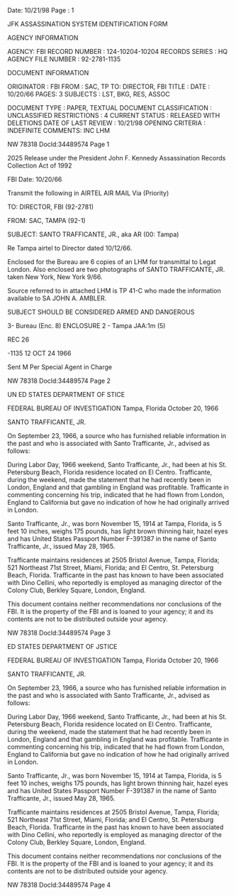 Date: 10/21/98
Page : 1

JFK ASSASSINATION SYSTEM
IDENTIFICATION FORM

AGENCY INFORMATION

AGENCY: FBI
RECORD NUMBER : 124-10204-10204
RECORDS SERIES : HQ
AGENCY FILE NUMBER : 92-2781-1135

DOCUMENT INFORMATION

ORIGINATOR : FBI
FROM : SAC, TP
TO: DIRECTOR, FBI
TITLE :
DATE : 10/20/66
PAGES: 3
SUBJECTS : LST, BKG, RES, ASSOC

DOCUMENT TYPE : PAPER, TEXTUAL DOCUMENT
CLASSIFICATION : UNCLASSIFIED
RESTRICTIONS : 4
CURRENT STATUS : RELEASED WITH DELETIONS
DATE OF LAST REVIEW : 10/21/98
OPENING CRITERIA : INDEFINITE
COMMENTS: INC LHM

NW 78318
Docld:34489574 Page 1

2025 Release under the
President John F. Kennedy
Assassination Records
Collection Act of 1992

FBI
Date: 10/20/66

Transmit the following in
AIRTEL AIR MAIL
Via (Priority)

TO: DIRECTOR, FBI (92-2781)

FROM: SAC, TAMPA (92-1)

SUBJECT: SANTO TRAFFICANTE, JR., aka
AR
(00: Tampa)

Re Tampa airtel to Director dated 10/12/66.

Enclosed for the Bureau are 6 copies of an LHM
for transmittal to Legat London. Also enclosed are two
photographs of SANTO TRAFFICANTE, JR. taken New York,
New York 9/66.

Source referred to in attached LHM is TP 41-C
who made the information available to SA JOHN A. AMBLER.

SUBJECT SHOULD BE CONSIDERED ARMED AND DANGEROUS

3- Bureau (Enc. 8) ENCLOSURE
2 - Tampa
JAA:1m
(5)

REC 26

-1135
12 OCT 24 1966

Sent M Per
Special Agent in Charge

NW 78318
Docld:34489574 Page 2

UN ED STATES DEPARTMENT OF STICE

FEDERAL BUREAU OF INVESTIGATION
Tampa, Florida
October 20, 1966

SANTO TRAFFICANTE, JR.

On September 23, 1966, a source who has furnished
reliable information in the past and who is associated
with Santo Trafficante, Jr., advised as follows:

During Labor Day, 1966 weekend, Santo Trafficante,
Jr., had been at his St. Petersburg Beach, Florida residence
located on El Centro. Trafficante, during the weekend,
made the statement that he had recently been in London,
England and that gambling in England was profitable.
Trafficante in commenting concerning his trip, indicated
that he had flown from London, England to California but
gave no indication of how he had originally arrived in
London.

Santo Trafficante, Jr., was born November 15, 1914
at Tampa, Florida, is 5 feet 10 inches, weighs 175 pounds,
has light brown thinning hair, hazel eyes and has United
States Passport Number F-391387 in the name of Santo
Trafficante, Jr., issued May 28, 1965.

Trafficante maintains residences at 2505 Bristol
Avenue, Tampa, Florida; 521 Northeast 71st Street, Miami,
Florida; and El Centro, St. Petersburg Beach, Florida.
Trafficante in the past has known to have been associated
with Dino Cellini, who reportedly is employed as managing
director of the Colony Club, Berkley Square, London,
England.

This document contains neither recommendations nor
conclusions of the FBI. It is the property of the FBI and
is loaned to your agency; it and its contents are not to
be distributed outside your agency.

NW 78318
Docld:34489574 Page 3

ED STATES DEPARTMENT OF JSTICE

FEDERAL BUREAU OF INVESTIGATION
Tampa, Florida
October 20, 1966

SANTO TRAFFICANTE, JR.

On September 23, 1966, a source who has furnished
reliable information in the past and who is associated
with Santo Trafficante, Jr., advised as follows:

During Labor Day, 1966 weekend, Santo Trafficante,
Jr., had been at his St. Petersburg Beach, Florida residence
located on El Centro. Trafficante, during the weekend,
made the statement that he had recently been in London,
England and that gambling in England was profitable.
Trafficante in commenting concerning his trip, indicated
that he had flown from London, England to California but
gave no indication of how he had originally arrived in
London.

Santo Trafficante, Jr., was born November 15, 1914
at Tampa, Florida, is 5 feet 10 inches, weighs 175 pounds,
has light brown thinning hair, hazel eyes and has United
States Passport Number F-391387 in the name of Santo
Trafficante, Jr., issued May 28, 1965.

Trafficante maintains residences at 2505 Bristol
Avenue, Tampa, Florida; 521 Northeast 71st Street, Miami,
Florida; and El Centro, St. Petersburg Beach, Florida.
Trafficante in the past has known to have been associated
with Dino Cellini, who reportedly is employed as managing
director of the Colony Club, Berkley Square, London,
England.

This document contains neither recommendations nor
conclusions of the FBI. It is the property of the FBI and
is loaned to your agency; it and its contents are not to
be distributed outside your agency.

NW 78318
Docld:34489574 Page 4
